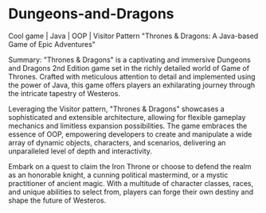 # Dungeons-and-Dragons
Cool game | Java | OOP | Visitor Pattern
"Thrones & Dragons: A Java-based Game of Epic Adventures"

Summary:
"Thrones & Dragons" is a captivating and immersive Dungeons and Dragons 2nd Edition game set in the richly detailed world of Game of Thrones. Crafted with meticulous attention to detail and implemented using the power of Java, this game offers players an exhilarating journey through the intricate tapestry of Westeros.

Leveraging the Visitor pattern, "Thrones & Dragons" showcases a sophisticated and extensible architecture, allowing for flexible gameplay mechanics and limitless expansion possibilities. The game embraces the essence of OOP, empowering developers to create and manipulate a wide array of dynamic objects, characters, and scenarios, delivering an unparalleled level of depth and interactivity.

Embark on a quest to claim the Iron Throne or choose to defend the realm as an honorable knight, a cunning political mastermind, or a mystic practitioner of ancient magic. With a multitude of character classes, races, and unique abilities to select from, players can forge their own destiny and shape the future of Westeros.
